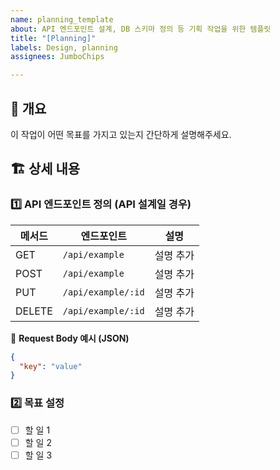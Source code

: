```yaml
---
name: planning_template
about: API 엔드포인트 설계, DB 스키마 정의 등 기획 작업을 위한 템플릿
title: "[Planning]"
labels: Design, planning
assignees: JumboChips

---
```


## 📌 개요
이 작업이 어떤 목표를 가지고 있는지 간단하게 설명해주세요.

## 🏗 상세 내용
### 1️⃣ API 엔드포인트 정의 (API 설계일 경우)
| 메서드 | 엔드포인트 | 설명 |
|------|-----------|------|
| GET | `/api/example` | 설명 추가 |
| POST | `/api/example` | 설명 추가 |
| PUT | `/api/example/:id` | 설명 추가 |
| DELETE | `/api/example/:id` | 설명 추가 |

📌 **Request Body 예시 (JSON)**
```json
{
  "key": "value"
}
```

### 2️⃣ 목표 설정
- [ ] 할 일 1
- [ ] 할 일 2
- [ ] 할 일 3
